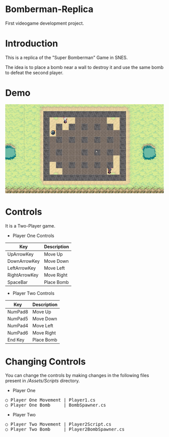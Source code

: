 # Bomberman-Replica
First videogame development project.

# Introduction
This is a replica of the "Super Bomberman" Game in SNES.

The idea is to place a bomb near a wall to destroy it and use the same bomb to defeat the second player.

# Demo
<p align="center">
  <img src="demo.gif">
</p>



# Controls

It is a Two-Player game.

- Player One Controls

| Key            | Description |
| -------------- | ----------- |
| UpArrowKey     | Move Up     |
| DownArrowKey   | Move Down   |
| LeftArrowKey   | Move Left   |
| RightArrowKey  | Move Right  |
| SpaceBar       | Place Bomb  |

  
- Player Two Controls

| Key            | Description |
| -------------- | ----------- |
| NumPad8        | Move Up     |
| NumPad5        | Move Down   |
| NumPad4        | Move Left   |
| NumPad6        | Move Right  |
| End Key        | Place Bomb  |


# Changing Controls
You can change the controls by making changes in the following files present in <i>/Assets/Scripts</i> directory.

- Player One
<pre>
○ Player One Movement | Player1.cs
○ Player One Bomb     | BombSpawner.cs
</pre>

- Player Two
<pre>
○ Player Two Movement | Player2Script.cs
○ Player Two Bomb     | Player2BombSpawner.cs
</pre>

